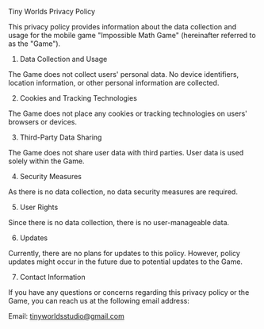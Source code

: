 Tiny Worlds Privacy Policy

This privacy policy provides information about the data collection and usage for the mobile game "Impossible Math Game" (hereinafter referred to as the "Game").

1. Data Collection and Usage

The Game does not collect users' personal data. No device identifiers, location information, or other personal information are collected.

2. Cookies and Tracking Technologies

The Game does not place any cookies or tracking technologies on users' browsers or devices.

3. Third-Party Data Sharing

The Game does not share user data with third parties. User data is used solely within the Game.

4. Security Measures

As there is no data collection, no data security measures are required.

5. User Rights

Since there is no data collection, there is no user-manageable data.

6. Updates

Currently, there are no plans for updates to this policy. However, policy updates might occur in the future due to potential updates to the Game.

7. Contact Information

If you have any questions or concerns regarding this privacy policy or the Game, you can reach us at the following email address:

Email: tinyworldsstudio@gmail.com
